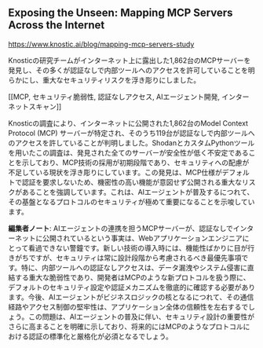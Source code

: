 ## Exposing the Unseen: Mapping MCP Servers Across the Internet

https://www.knostic.ai/blog/mapping-mcp-servers-study

Knosticの研究チームがインターネット上に露出した1,862台のMCPサーバーを発見し、その多くが認証なしで内部ツールへのアクセスを許可していることを明らかにし、重大なセキュリティリスクを浮き彫りにしました。

[[MCP, セキュリティ脆弱性, 認証なしアクセス, AIエージェント開発, インターネットスキャン]]

Knosticの調査により、インターネットに公開された1,862台のModel Context Protocol (MCP) サーバーが特定され、そのうち119台が認証なしで内部ツールへのアクセスを許していることが判明しました。ShodanとカスタムPythonツールを用いたこの調査は、発見された全てのサーバーが安全性が低く不安定であることを示しており、MCP技術の採用が初期段階であり、セキュリティへの配慮が不足している現状を浮き彫りにしています。この発見は、MCP仕様がデフォルトで認証を要求しないため、機密性の高い機能が意図せず公開される重大なリスクがあることを強調しています。これは、AIエージェントが普及するにつれて、その基盤となるプロトコルのセキュリティが極めて重要になることを示唆しています。

**編集者ノート**: AIエージェントの連携を担うMCPサーバーが、認証なしでインターネットに公開されているという事実は、Webアプリケーションエンジニアにとって看過できない警鐘です。新しい技術の導入時には、機能性ばかりに目が行きがちですが、セキュリティは常に設計段階から考慮されるべき最優先事項です。特に、内部ツールへの認証なしアクセスは、データ漏洩やシステム侵害に直結する重大な脆弱性であり、開発者はMCPのような新プロトコルを扱う際に、デフォルトのセキュリティ設定や認証メカニズムを徹底的に確認する必要があります。今後、AIエージェントがビジネスロジックの核となるにつれて、その通信経路やアクセス制御の堅牢性は、アプリケーション全体の信頼性を左右するでしょう。この問題は、AIエージェントの普及に伴い、セキュリティ設計の重要性がさらに高まることを明確に示しており、将来的にはMCPのようなプロトコルにおける認証の標準化と厳格化が必須となるでしょう。